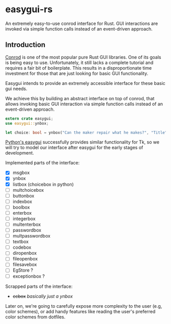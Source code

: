 # easygui-rs

An extremely easy-to-use conrod interface for Rust. GUI interactions are invoked via simple function calls instead of an event-driven approach. 


## Introduction
[Conrod](https://github.com/PistonDevelopers/conrod) is one of the most popular pure Rust GUI libraries.
One of its goals is being easy to use. Unfortunately, it still lacks a complete tutorial and requires a fair bit of boilerplate. This results in a disproportionate time investment for those that are just looking for basic GUI functionality.

Easygui intends to provide an extremely accessible interface for these basic gui needs.

We achieve this by building an abstract interface on top of conrod, that allows invoking basic GUI interaction via simple function calls instead of an event-driven approach.
```Rust
extern crate easygui;
use easygui::ynbox;

let choice: bool = ynbox("Can the maker repair what he makes?", "Title", "Yes", "No");
```
[Python's easygui](https://github.coma/robertlugg/easygui) successfully provides similar functionality for Tk, so we will try to model our interface after easygui for the early stages of development.

Implemented parts of the interface:
- [x] msgbox
- [x] ynbox  
- [x] listbox (choicebox in python)
- [ ] multchoicebox 
- [ ] buttonbox
- [ ] indexbox
- [ ] boolbox
- [ ] enterbox
- [ ] integerbox
- [ ] multenterbox
- [ ] passwordbox
- [ ] multpasswordbox
- [ ] textbox
- [ ] codebox
- [ ] diropenbox
- [ ] fileopenbox
- [ ] filesavebox
- [ ] EgStore    ?
- [ ] exceptionbox    ?

Scrapped parts of the interface:
- ~~ccbox~~ *basically just a ynbox*


Later on, we're going to carefully expose more complexity to the user (e.g, color schemes), or add handy features like reading the user's preferred color schemes from dotfiles.